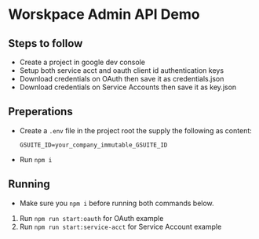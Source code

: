 # Worskpace Admin API Demo

## Steps to follow

- Create a project in google dev console
- Setup both service acct and oauth client id authentication keys
- Download credentials on OAuth then save it as credentials.json
- Download credentials on Service Accounts then save it as key.json

## Preperations

- Create a `.env` file in the project root the supply the following as content:
  ```
  GSUITE_ID=your_company_immutable_GSUITE_ID
  ```
- Run `npm i`

## Running

- Make sure you `npm i` before running both commands below.

1. Run `npm run start:oauth` for OAuth example
2. Run `npm run start:service-acct` for Service Account example
